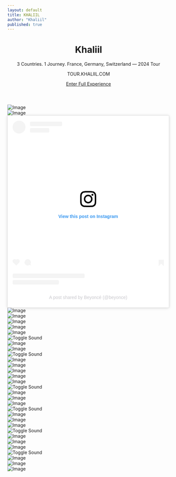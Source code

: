 ```yaml
---
layout: default
title: KHALIIL
author: "Khaliil"
published: true
---
```

<header style="max-width:100%;"><h1>Khaliil</h1><p>3 Countries. 1 Journey. France, Germany, Switzerland — 2024 Tour</p><p>TOUR.KHALIIL.COM</p><a class="cta" href="https://tour.khaliil.com/">Enter Full Experience</a></header>

<div class="galmain3">
<div style="pointer-events: none;"><img src="https://pub-19025506a9754f36baa46a24e6f84719.r2.dev/16495E00-7C50-4CFB-9F13-010EED1D8822.jpeg" class="image" alt="Image" loading="lazy" decoding="async"></div>
<div style="pointer-events: none;"><img src="https://pub-19025506a9754f36baa46a24e6f84719.r2.dev/IMG_0365.jpeg" class="image" alt="Image" loading="lazy" decoding="async"></div>
<div class="box">
<blockquote class="instagram-media" data-instgrm-captioned data-instgrm-permalink="https://www.instagram.com/p/DJUk1xPyYvl/?utm_source=ig_embed&amp;utm_campaign=loading" data-instgrm-version="14" style=" background:#FFF; border:0; border-radius:0; box-shadow:0 0 1px 0 rgba(0,0,0,0.5),0 1px 10px 0 rgba(0,0,0,0.15); margin: 0; max-width:100%; min-width:326px; padding:0; width:100%; width:-webkit-calc(100% - 2px); width:calc(100% - 2px);"><div style="padding:16px;"> <a href="https://www.instagram.com/p/DJUk1xPyYvl/?utm_source=ig_embed&amp;utm_campaign=loading" style=" background:#FFFFFF; line-height:0; padding:0 0; text-align:center; text-decoration:none; width:100%;" target="_blank"> <div style=" display: flex; flex-direction: row; align-items: center;"> <div style="background-color: #F4F4F4; border-radius: 50%; flex-grow: 0; height: 40px; margin-right: 14px; width: 40px;"></div> <div style="display: flex; flex-direction: column; flex-grow: 1; justify-content: center;"> <div style=" background-color: #F4F4F4; border-radius: 4px; flex-grow: 0; height: 14px; margin-bottom: 6px; width: 100px;"></div> <div style=" background-color: #F4F4F4; border-radius: 4px; flex-grow: 0; height: 14px; width: 60px;"></div></div></div><div style="padding: 19% 0;"></div> <div style="display:block; height:50px; margin:0 auto 12px; width:50px;"><svg width="50px" height="50px" viewBox="0 0 60 60" version="1.1" xmlns="https://www.w3.org/2000/svg" xmlns:xlink="https://www.w3.org/1999/xlink"><g stroke="none" stroke-width="1" fill="none" fill-rule="evenodd"><g transform="translate(-511.000000, -20.000000)" fill="#000000"><g><path d="M556.869,30.41 C554.814,30.41 553.148,32.076 553.148,34.131 C553.148,36.186 554.814,37.852 556.869,37.852 C558.924,37.852 560.59,36.186 560.59,34.131 C560.59,32.076 558.924,30.41 556.869,30.41 M541,60.657 C535.114,60.657 530.342,55.887 530.342,50 C530.342,44.114 535.114,39.342 541,39.342 C546.887,39.342 551.658,44.114 551.658,50 C551.658,55.887 546.887,60.657 541,60.657 M541,33.886 C532.1,33.886 524.886,41.1 524.886,50 C524.886,58.899 532.1,66.113 541,66.113 C549.9,66.113 557.115,58.899 557.115,50 C557.115,41.1 549.9,33.886 541,33.886 M565.378,62.101 C565.244,65.022 564.756,66.606 564.346,67.663 C563.803,69.06 563.154,70.057 562.106,71.106 C561.058,72.155 560.06,72.803 558.662,73.347 C557.607,73.757 556.021,74.244 553.102,74.378 C549.944,74.521 548.997,74.552 541,74.552 C533.003,74.552 532.056,74.521 528.898,74.378 C525.979,74.244 524.393,73.757 523.338,73.347 C521.94,72.803 520.942,72.155 519.894,71.106 C518.846,70.057 518.197,69.06 517.654,67.663 C517.244,66.606 516.755,65.022 516.623,62.101 C516.479,58.943 516.448,57.996 516.448,50 C516.448,42.003 516.479,41.056 516.623,37.899 C516.755,34.978 517.244,33.391 517.654,32.338 C518.197,30.938 518.846,29.942 519.894,28.894 C520.942,27.846 521.94,27.196 523.338,26.654 C524.393,26.244 525.979,25.756 528.898,25.623 C532.057,25.479 533.004,25.448 541,25.448 C548.997,25.448 549.943,25.479 553.102,25.623 C556.021,25.756 557.607,26.244 558.662,26.654 C560.06,27.196 561.058,27.846 562.106,28.894 C563.154,29.942 563.803,30.938 564.346,32.338 C564.756,33.391 565.244,34.978 565.378,37.899 C565.522,41.056 565.552,42.003 565.552,50 C565.552,57.996 565.522,58.943 565.378,62.101 M570.82,37.631 C570.674,34.438 570.167,32.258 569.425,30.349 C568.659,28.377 567.633,26.702 565.965,25.035 C564.297,23.368 562.623,22.342 560.652,21.575 C558.743,20.834 556.562,20.326 553.369,20.18 C550.169,20.033 549.148,20 541,20 C532.853,20 531.831,20.033 528.631,20.18 C525.438,20.326 523.257,20.834 521.349,21.575 C519.376,22.342 517.703,23.368 516.035,25.035 C514.368,26.702 513.342,28.377 512.574,30.349 C511.834,32.258 511.326,34.438 511.181,37.631 C511.035,40.831 511,41.851 511,50 C511,58.147 511.035,59.17 511.181,62.369 C511.326,65.562 511.834,67.743 512.574,69.651 C513.342,71.625 514.368,73.296 516.035,74.965 C517.703,76.634 519.376,77.658 521.349,78.425 C523.257,79.167 525.438,79.673 528.631,79.82 C531.831,79.965 532.853,80.001 541,80.001 C549.148,80.001 550.169,79.965 553.369,79.82 C556.562,79.673 558.743,79.167 560.652,78.425 C562.623,77.658 564.297,76.634 565.965,74.965 C567.633,73.296 568.659,71.625 569.425,69.651 C570.167,67.743 570.674,65.562 570.82,62.369 C570.966,59.17 571,58.147 571,50 C571,41.851 570.966,40.831 570.82,37.631"></path></g></g></g></svg></div><div style="padding-top: 8px;"> <div style=" color:#3897f0; font-family:Arial,sans-serif; font-size:14px; font-style:normal; font-weight:550; line-height:18px;">View this post on Instagram</div></div><div style="padding: 12.5% 0;"></div> <div style="display: flex; flex-direction: row; margin-bottom: 14px; align-items: center;"><div> <div style="background-color: #F4F4F4; border-radius: 50%; height: 12.5px; width: 12.5px; transform: translateX(0px) translateY(7px);"></div> <div style="background-color: #F4F4F4; height: 12.5px; transform: rotate(-45deg) translateX(3px) translateY(1px); width: 12.5px; flex-grow: 0; margin-right: 14px; margin-left: 2px;"></div> <div style="background-color: #F4F4F4; border-radius: 50%; height: 12.5px; width: 12.5px; transform: translateX(9px) translateY(-18px);"></div></div><div style="margin-left: 8px;"> <div style=" background-color: #F4F4F4; border-radius: 50%; flex-grow: 0; height: 20px; width: 20px;"></div> <div style=" width: 0; height: 0; border-top: 2px solid transparent; border-left: 6px solid #f4f4f4; border-bottom: 2px solid transparent; transform: translateX(16px) translateY(-4px) rotate(30deg)"></div></div><div style="margin-left: auto;"> <div style=" width: 0px; border-top: 8px solid #F4F4F4; border-right: 8px solid transparent; transform: translateY(16px);"></div> <div style=" background-color: #F4F4F4; flex-grow: 0; height: 12px; width: 16px; transform: translateY(-4px);"></div> <div style=" width: 0; height: 0; border-top: 8px solid #F4F4F4; border-left: 8px solid transparent; transform: translateY(-4px) translateX(8px);"></div></div></div> <div style="display: flex; flex-direction: column; flex-grow: 1; justify-content: center; margin-bottom: 24px;"> <div style=" background-color: #F4F4F4; border-radius: 4px; flex-grow: 0; height: 14px; margin-bottom: 6px; width: 224px;"></div> <div style=" background-color: #F4F4F4; border-radius: 4px; flex-grow: 0; height: 14px; width: 144px;"></div></div></a><p style=" color:#c9c8cd; font-family:Arial,sans-serif; font-size:14px; line-height:17px; margin-bottom:0; margin-top:8px; overflow:hidden; padding:8px 0 7px; text-align:center; text-overflow:ellipsis; white-space:nowrap;"><a href="https://www.instagram.com/p/DJUk1xPyYvl/?utm_source=ig_embed&amp;utm_campaign=loading" style=" color:#c9c8cd; font-family:Arial,sans-serif; font-size:14px; font-style:normal; font-weight:normal; line-height:17px; text-decoration:none;" target="_blank">A post shared by Beyoncé (@beyonce)</a></p></div></blockquote>
<script async src="//www.instagram.com/embed.js"></script>
</div>
<div style="pointer-events: none;"><img src="https://pub-19025506a9754f36baa46a24e6f84719.r2.dev/IMG_0133.jpeg" class="image" alt="Image" loading="lazy" decoding="async"></div>
<div style="pointer-events: none;"><img src="https://pub-19025506a9754f36baa46a24e6f84719.r2.dev/Ffsjn2akd.HEIC" class="image" alt="Image" loading="lazy" decoding="async"></div>
<div style="pointer-events: none;"><img src="https://pub-19025506a9754f36baa46a24e6f84719.r2.dev/IMG_0130.jpeg" class="image" alt="Image" loading="lazy" decoding="async"></div>
<div style="pointer-events: none;"><img src="https://pub-19025506a9754f36baa46a24e6f84719.r2.dev/IMG_0128.jpeg" class="image" alt="Image" loading="lazy" decoding="async"></div>
<div style="pointer-events: none;"><img src="https://pub-19025506a9754f36baa46a24e6f84719.r2.dev/IMG_0101.jpeg" class="image" alt="Image" loading="lazy" decoding="async"></div>
<div class="video-container"><canvas></canvas><video poster="https://pub-f4c4477afe9541f7a586037aaee49080.r2.dev/IMG_8992.jpeg" src="https://pub-19025506a9754f36baa46a24e6f84719.r2.dev/video-output-41CC8F37-AEAD-457B-9DD6-98182EE735FD-1.mov" muted loop autoplay playsinline preload="auto" style="display:none;"></video><div class="spinner"></div><div class="sound-btn"><img src="https://khaliil.com/static/images/icon-mute.svg" alt="Toggle Sound"></div><div class="error-message"></div><div class="play-btn"></div></div>
<div style="pointer-events: none;"><img src="https://pub-19025506a9754f36baa46a24e6f84719.r2.dev/IMG_8715.jpeg" class="image" alt="Image" loading="lazy" decoding="async"></div>
<div style="pointer-events: none;"><img src="https://pub-19025506a9754f36baa46a24e6f84719.r2.dev/photo-output.jpeg" class="image" alt="Image" loading="lazy" decoding="async"></div>
<div class="video-container"><canvas></canvas><video poster="https://pub-f4c4477afe9541f7a586037aaee49080.r2.dev/IMG_8920.jpeg" src="https://pub-19025506a9754f36baa46a24e6f84719.r2.dev/IMG_8716.mov" muted loop autoplay playsinline preload="auto" style="display:none;"></video><div class="spinner"></div><div class="sound-btn"><img src="https://khaliil.com/static/images/icon-mute.svg" alt="Toggle Sound"></div><div class="error-message"></div><div class="play-btn"></div></div>
<div style="pointer-events: none;"><img src="https://pub-19025506a9754f36baa46a24e6f84719.r2.dev/IMG_8689.jpeg" class="image" alt="Image" loading="lazy" decoding="async"></div>
<div style="pointer-events: none;"><img src="https://pub-19025506a9754f36baa46a24e6f84719.r2.dev/IMG_8688.jpeg" class="image" alt="Image" loading="lazy" decoding="async"></div>
<div style="pointer-events: none;"><img src="https://pub-19025506a9754f36baa46a24e6f84719.r2.dev/7F1676A1-8097-42C8-9F2D-E1B2F49FD8BF.jpeg" class="image" alt="Image" loading="lazy" decoding="async"></div>
<div style="pointer-events: none;"><img src="https://pub-19025506a9754f36baa46a24e6f84719.r2.dev/F1B9BD09-36AF-4A08-9E5A-6895A6262481.jpeg" class="image" alt="Image" loading="lazy" decoding="async"></div>
<div style="pointer-events: none;"><img src="https://pub-19025506a9754f36baa46a24e6f84719.r2.dev/GMP_U2F2ZUdIMDE%3D.gif" class="image" alt="Image" loading="lazy" decoding="async"></div>
<div class="video-container"><canvas></canvas><video src="https://pub-.r2.dev/IMG_7630.mov" muted loop autoplay playsinline preload="auto" style="display:none;"></video><div class="spinner"></div><div class="sound-btn"><img src="https://khaliil.com/static/images/icon-mute.svg" alt="Toggle Sound"></div><div class="error-message"></div><div class="play-btn"></div></div>
<div style="pointer-events: none;"><img src="https://pub-19025506a9754f36baa46a24e6f84719.r2.dev/BSRQPNCVESHWMQPAMFT.HEIC" class="image" alt="Image" loading="lazy" decoding="async"></div>
<div style="pointer-events: none;"><img src="https://pub-19025506a9754f36baa46a24e6f84719.r2.dev/IMG_8285.jpeg" class="image" alt="Image" loading="lazy" decoding="async"></div>
<div style="pointer-events: none;"><img src="https://pub-19025506a9754f36baa46a24e6f84719.r2.dev/IMG_8275.jpeg" class="image" alt="Image" loading="lazy" decoding="async"></div>
<div class="video-container"><canvas></canvas><video src="https://hf.r2.dev/IMG_8716.mov" muted loop autoplay playsinline preload="auto" style="display:none;"></video><div class="spinner"></div><div class="sound-btn"><img src="https://khaliil.com/static/images/icon-mute.svg" alt="Toggle Sound"></div><div class="error-message"></div><div class="play-btn"></div></div>
<div style="pointer-events: none;"><img src="https://pub-65e50ac10e764e13b41536c10d90f540.r2.dev/PICT0008.jpeg" class="image" alt="Image" loading="lazy" decoding="async"></div>
<div style="pointer-events: none;"><img src="https://pub-65e50ac10e764e13b41536c10d90f540.r2.dev/IMG_3665.jpeg" class="image" alt="Image" loading="lazy" decoding="async"></div>
<div style="pointer-events: none;"><img src="https://pub-65e50ac10e764e13b41536c10d90f540.r2.dev/IMG_3652.jpeg" class="image" alt="Image" loading="lazy" decoding="async"></div>
<div class="video-container"><canvas></canvas><video src="https://pub-65e50ac10e764e13b41536c10d90f540.r2.dev/PICT0017.mov" muted loop autoplay playsinline preload="auto" style="display:none;"></video><div class="spinner"></div><div class="sound-btn"><img src="https://khaliil.com/static/images/icon-mute.svg" alt="Toggle Sound"></div><div class="error-message"></div><div class="play-btn"></div></div>
<div style="pointer-events: none;"><img src="https://pub-65e50ac10e764e13b41536c10d90f540.r2.dev/IMG_3481.jpeg" class="image" alt="Image" loading="lazy" decoding="async"></div>
<div style="pointer-events: none;"><img src="https://pub-65e50ac10e764e13b41536c10d90f540.r2.dev/IMG_3461.jpeg" class="image" alt="Image" loading="lazy" decoding="async"></div>
<div style="pointer-events: none;"><img src="https://pub-65e50ac10e764e13b41536c10d90f540.r2.dev/IMG_3215.jpeg" class="image" alt="Image" loading="lazy" decoding="async"></div>
<div class="video-container"><canvas></canvas><video src="https://pub-65e50ac10e764e13b41536c10d90f540.r2.dev/copy_0DC02DE5-7A5F-4EBA-910D-979F5451C1EF.mov" muted loop autoplay playsinline preload="auto" style="display:none;"></video><div class="spinner"></div><div class="sound-btn"><img src="https://khaliil.com/static/images/icon-mute.svg" alt="Toggle Sound"></div><div class="error-message"></div><div class="play-btn"></div></div>
<div style="pointer-events: none;"><img src="https://pub-65e50ac10e764e13b41536c10d90f540.r2.dev/IMG_2695.jpeg" class="image" alt="Image" loading="lazy" decoding="async"></div>
<div style="pointer-events: none;"><img src="https://pub-65e50ac10e764e13b41536c10d90f540.r2.dev/IMG_0825.jpeg" class="image" alt="Image" loading="lazy" decoding="async"></div>
<div style="pointer-events: none;"><img src="https://pub-65e50ac10e764e13b41536c10d90f540.r2.dev/afe87cb6-1819-455e-b9f1-e30195a4e2cd.jpeg" class="image" alt="Image" loading="lazy" decoding="async"></div>
</div>